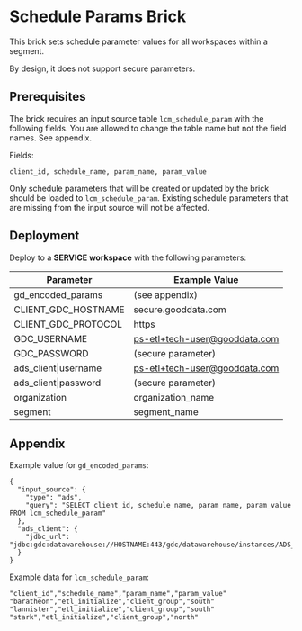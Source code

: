 # Schedule Params Brick
This brick sets schedule parameter values for all workspaces within a segment.

By design, it does not support secure parameters.

## Prerequisites

The brick requires an input source table `lcm_schedule_param` with the following fields. You are allowed to change the table name but not the field names. See appendix.

Fields:
```
client_id, schedule_name, param_name, param_value
```

Only schedule parameters that will be created or updated by the brick should be loaded to `lcm_schedule_param`. Existing schedule parameters that are missing from the input source will not be affected.

## Deployment

Deploy to a **SERVICE workspace** with the following parameters:

| Parameter | Example Value |
| --- | --- |
| gd_encoded_params | (see appendix) |
| CLIENT_GDC_HOSTNAME | secure.gooddata.com |
| CLIENT_GDC_PROTOCOL | https |
| GDC_USERNAME | ps-etl+tech-user@gooddata.com |
| GDC_PASSWORD | (secure parameter) |
| ads_client\|username | ps-etl+tech-user@gooddata.com |
| ads_client\|password | (secure parameter) |
| organization | organization_name |
| segment | segment_name |

## Appendix

Example value for `gd_encoded_params`:
```
{
  "input_source": {
    "type": "ads",
    "query": "SELECT client_id, schedule_name, param_name, param_value FROM lcm_schedule_param"
  },
  "ads_client": {
    "jdbc_url": "jdbc:gdc:datawarehouse://HOSTNAME:443/gdc/datawarehouse/instances/ADS_ID"
  }
}
```

Example data for `lcm_schedule_param`:
```
"client_id","schedule_name","param_name","param_value"
"baratheon","etl_initialize","client_group","south"
"lannister","etl_initialize","client_group","south"
"stark","etl_initialize","client_group","north"
```
